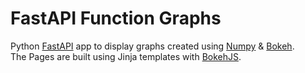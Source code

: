 # FastAPI Function Graphs

Python [FastAPI](https://fastapi.tiangolo.com/) app to display graphs created using 
[Numpy](https://numpy.org/) & [Bokeh](https://docs.bokeh.org/en/latest/).<br>
The Pages are built using Jinja templates with [BokehJS](https://docs.bokeh.org/en/latest/docs/user_guide/embed.html#json-items).
